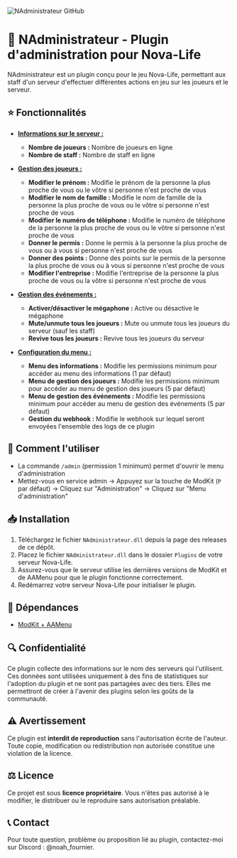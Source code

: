 ![NAdministrateur GitHub](https://github.com/user-attachments/assets/7f3c573b-aa9b-441c-aafc-bd2dab3b39b1)
# 📁 NAdministrateur - Plugin d'administration pour Nova-Life
NAdministrateur est un plugin conçu pour le jeu Nova-Life, permettant aux staff d'un serveur d'effectuer différentes actions en jeu sur les joueurs et le serveur.

## ⭐ Fonctionnalités
- <ins>**Informations sur le serveur :**</ins>
    - **Nombre de joueurs :** Nombre de joueurs en ligne
    - **Nombre de staff :** Nombre de staff en ligne

- <ins>**Gestion des joueurs :**</ins>
    - **Modifier le prénom :** Modifie le prénom de la personne la plus proche de vous ou le vôtre si personne n'est proche de vous
    - **Modifier le nom de famille :** Modifie le nom de famille de la personne la plus proche de vous ou le vôtre si personne n'est proche de vous
    - **Modifier le numéro de téléphone :** Modifie le numéro de téléphone de la personne la plus proche de vous ou le vôtre si personne n'est proche de vous
    - **Donner le permis :** Donne le permis à la personne la plus proche de vous ou à vous si personne n'est proche de vous
    - **Donner des points :** Donne des points sur le permis de la personne la plus proche de vous ou à vous si personne n'est proche de vous
    - **Modifier l'entreprise :** Modifie l'entreprise de la personne la plus proche de vous ou la vôtre si personne n'est proche de vous

- <ins>**Gestion des événements :**</ins>
    - **Activer/désactiver le mégaphone :** Active ou désactive le mégaphone
    - **Mute/unmute tous les joueurs :** Mute ou unmute tous les joueurs du serveur (sauf les staff)
    - **Revive tous les joueurs :** Revive tous les joueurs du serveur

- <ins>**Configuration du menu :**</ins>
    - **Menu des informations :** Modifie les permissions minimum pour accéder au menu des informations (1 par défaut)
    - **Menu de gestion des joueurs :** Modifie les permissions minimum pour accéder au menu de gestion des joueurs (5 par défaut)
    - **Menu de gestion des événements :** Modifie les permissions minimum pour accéder au menu de gestion des événements (5 par défaut)
    - **Gestion du webhook :** Modifie le webhook sur lequel seront envoyées l'ensemble des logs de ce plugin

## 📖 Comment l'utiliser
- La commande `/admin` (permission 1 minimum) permet d'ouvrir le menu d'administration
- Mettez-vous en service admin -> Appuyez sur la touche de ModKit (`P` par défaut) -> Cliquez sur "Administration" -> Cliquez sur "Menu d'administration"

## 📥 Installation
1. Téléchargez le fichier `NAdministrateur.dll` depuis la page des releases de ce dépôt.
2. Placez le fichier `NAdministrateur.dll` dans le dossier `Plugins` de votre serveur Nova-Life.
3. Assurez-vous que le serveur utilise les dernières versions de ModKit et de AAMenu pour que le plugin fonctionne correctement.
4. Redémarrez votre serveur Nova-Life pour initialiser le plugin.

## 📌 Dépendances
- [ModKit + AAMenu](https://github.com/Aarnow/NovaLife_ModKit-Releases/releases/latest)

## 🔍 Confidentialité
Ce plugin collecte des informations sur le nom des serveurs qui l'utilisent. Ces données sont utilisées uniquement à des fins de statistiques sur l'adoption du plugin et ne sont pas partagées avec des tiers. Elles me permettront de créer à l'avenir des plugins selon les goûts de la communauté.

## ⚠️ Avertissement
Ce plugin est **interdit de reproduction** sans l'autorisation écrite de l'auteur. Toute copie, modification ou redistribution non autorisée constitue une violation de la licence.

## ⚖️ Licence
Ce projet est sous **licence propriétaire**. Vous n'êtes pas autorisé à le modifier, le distribuer ou le reproduire sans autorisation préalable.

## 📞 Contact
Pour toute question, problème ou proposition lié au plugin, contactez-moi sur Discord : @noah_fournier.
